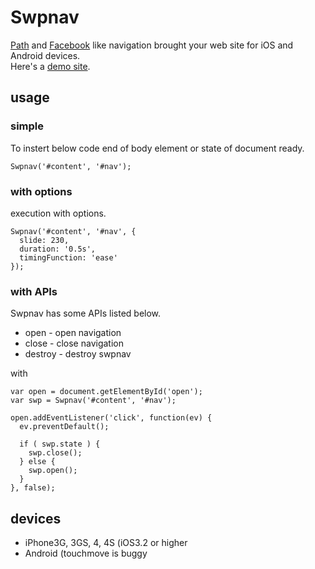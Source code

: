 # Swpnav

[Path](https://path.com/) and [Facebook](http://facebook.com/) like navigation brought your web site for iOS and Android devices.  
Here's a [demo site](http://5509.me/sample/Swpnav/).

## usage

### simple

To instert below code end of body element or state of document ready.

	Swpnav('#content', '#nav');

### with options

execution with options.

	Swpnav('#content', '#nav', {
	  slide: 230,
	  duration: '0.5s',
	  timingFunction: 'ease'
	});

### with APIs

Swpnav has some APIs listed below.

* open - open navigation
* close - close navigation
* destroy - destroy swpnav

with

	var open = document.getElementById('open');
	var swp = Swpnav('#content', '#nav');

	open.addEventListener('click', function(ev) {
	  ev.preventDefault();

	  if ( swp.state ) {
	    swp.close();
	  } else {
	    swp.open();
	  }
	}, false);

## devices

* iPhone3G, 3GS, 4, 4S (iOS3.2 or higher
* Android (touchmove is buggy

